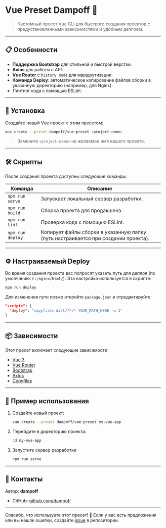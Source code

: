 
# Vue Preset Dampoff 🌟

> Кастомный пресет Vue CLI для быстрого создания проектов с предустановленными зависимостями и удобным деплоем. 

---

## 📋 Особенности

- **Поддержка Bootstrap** для стильной и быстрой верстки.
- **Axios** для работы с API.
- **Vue Router** с `history mode` для маршрутизации.
- **Команда Deploy**: автоматическое копирование файлов сборки в указанную директорию (например, для Nginx).
- Линтинг кода с помощью ESLint.

---

## 🚀 Установка

Создайте новый Vue проект с этим пресетом:

```bash
vue create --preset dampoff/vue-preset <project-name>
```

> Замените `<project-name>` на желаемое имя вашего проекта.

---

## 🛠️ Скрипты

После создания проекта доступны следующие команды:

| Команда         | Описание                                                                 |
|------------------|--------------------------------------------------------------------------|
| `npm run serve`  | Запускает локальный сервер разработки.                                  |
| `npm run build`  | Сборка проекта для продакшена.                                          |
| `npm run lint`   | Проверка кода с помощью ESLint.                                         |
| `npm run deploy` | Копирует файлы сборки в указанную папку (путь настраивается при создании проекта). |

---

## ⚙️ Настраиваемый Deploy

Во время создания проекта вас попросят указать путь для деплоя (по умолчанию: `C:/nginx/html/`). Эта настройка используется в скрипте:

```bash
npm run deploy
```

Для изменения пути позже откройте `package.json` и отредактируйте:

```json
"scripts": {
  "deploy": "copyfiles dist/**/* YOUR_PATH_HERE -u 1"
}
```

---

## 📦 Зависимости

Этот пресет включает следующие зависимости:

- [Vue 3](https://vuejs.org/)
- [Vue Router](https://router.vuejs.org/)
- [Bootstrap](https://getbootstrap.com/)
- [Axios](https://axios-http.com/)
- [Copyfiles](https://www.npmjs.com/package/copyfiles)

---

## 📝 Пример использования

1. Создайте новый проект:
   ```bash
   vue create --preset dampoff/vue-preset my-vue-app
   ```

2. Перейдите в директорию проекта:
   ```bash
   cd my-vue-app
   ```

3. Запустите сервер разработки:
   ```bash
   npm run serve
   ```

---

## 🤝 Контакты

Автор: **dampoff**

- GitHub: [github.com/dampoff](https://github.com/dampoff)

---

Спасибо, что используете этот пресет! 🎉 Если у вас есть предложения или вы нашли ошибки, создайте [issue](https://github.com/dampoff/vue-preset/issues) в репозитории.